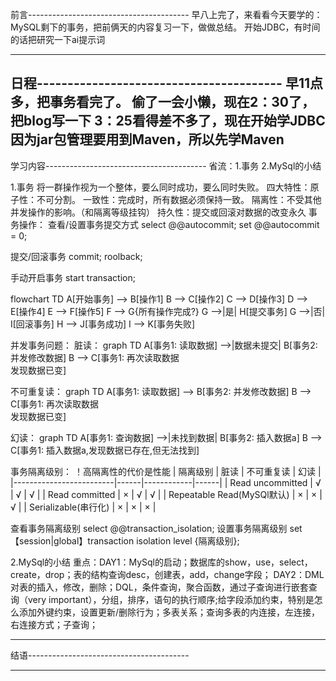 前言----------------------------------------
早八上完了，来看看今天要学的：
MySQL剩下的事务，把前俩天的内容复习一下，做做总结。
开始JDBC，有时间的话把研究一下ai提示词

----------------------------------------

日程----------------------------------------
早11点多，把事务看完了。
偷了一会小懒，现在2：30了，把blog写一下
3：25看得差不多了，现在开始学JDBC
因为jar包管理要用到Maven，所以先学Maven
----------------------------------------

学习内容----------------------------------------
省流：1.事务
    2.MySql的小结

1.事务
将一群操作视为一个整体，要么同时成功，要么同时失败。
四大特性：原子性：不可分割。
        一致性：完成时，所有数据必须保持一致。
        隔离性：不受其他并发操作的影响。（和隔离等级挂钩）
        持久性：提交或回滚对数据的改变永久
事务操作：
查看/设置事务提交方式
select @@autocommit;
set @@autocommit = 0;

提交/回滚事务
commit;
roolback;

手动开启事务
start transaction;

flowchart TD
    A[开始事务] --> B[操作1]
    B --> C[操作2]
    C --> D[操作3]
    D --> E[操作4]
    E --> F[操作5]
    F --> G{所有操作完成?}
    G -->|是| H[提交事务]
    G -->|否| I[回滚事务]
    H --> J[事务成功]
    I --> K[事务失败]

并发事务问题：
脏读：
graph TD
    A[事务1: 读取数据] -->|数据未提交| B[事务2: 并发修改数据]
    B --> C[事务1: 再次读取数据<br>发现数据已变]

不可重复读：
graph TD
    A[事务1: 读取数据] --> B[事务2: 并发修改数据]
    B --> C[事务1: 再次读取数据<br>发现数据已变]

幻读：
graph TD
    A[事务1: 查询数据] -->|未找到数据| B[事务2: 插入数据a]
    B --> C[事务1: 插入数据a,发现数据已存在,但无法找到]

事务隔离级别：
！高隔离性的代价是性能
| 隔离级别                | 脏读 | 不可重复读 | 幻读 |
|-------------------------|------|------------|------|
| Read uncommitted        | √    | √          | √    |
| Read committed          | ×    | √          | √    |
| Repeatable Read(MySQl默认)   | ×    | ×          | √    |
| Serializable(串行化)            | ×    | ×          | ×    |

查看事务隔离级别
select @@transaction_isolation;
设置事务隔离级别
set 【session|global】transaction isolation level {隔离级别};

2.MySql的小结
重点：DAY1：MySql的启动；数据库的show，use，select，create，drop；表的结构查询desc，创建表，add，change字段；
DAY2：DML对表的插入，修改，删除；DQL，条件查询，聚合函数，通过子查询进行嵌套查询（very important），分组，排序，语句的执行顺序;给字段添加约束，特别是怎么添加外键约束，设置更新/删除行为；多表关系；查询多表的内连接，左连接，右连接方式；子查询；

----------------------------------------

结语----------------------------------------

---------------------------------------